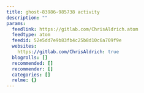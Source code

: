 ```yaml
---
title: ghost-83986-985738 activity
description: ""
params:
  feedlink: https://gitlab.com/ChrisAldrich.atom
  feedtype: atom
  feedid: 52e5dd7e9b83fb4c25b8d10c6a709f9e
  websites:
    https://gitlab.com/ChrisAldrich: true
  blogrolls: []
  recommended: []
  recommender: []
  categories: []
  relme: {}
---
```

